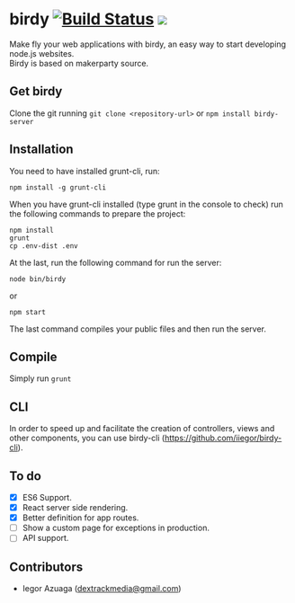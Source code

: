 # birdy [![Build Status](https://travis-ci.org/iiegor/birdy.svg)](https://travis-ci.org/iiegor/birdy) ![](https://david-dm.org/iiegor/birdy.svg)
Make fly your web applications with birdy, an easy way to start developing node.js websites.<br>
Birdy is based on makerparty source.

## Get birdy
Clone the git running ``git clone <repository-url>`` or ``npm install birdy-server``

## Installation
You need to have installed grunt-cli, run:
```
npm install -g grunt-cli
```

When you have grunt-cli installed (type grunt in the console to check) run the following commands to prepare the project:
```
npm install
grunt
cp .env-dist .env
```
At the last, run the following command for run the server:
```
node bin/birdy
```
or
```
npm start
```
The last command compiles your public files and then run the server.

## Compile
Simply run ``grunt``

## CLI
In order to speed up and facilitate the creation of controllers, views and other components, you can use birdy-cli (https://github.com/iiegor/birdy-cli).

## To do
- [x] ES6 Support.
- [x] React server side rendering.
- [x] Better definition for app routes.
- [ ] Show a custom page for exceptions in production.
- [ ] API support.

## Contributors
* Iegor Azuaga (dextrackmedia@gmail.com)
